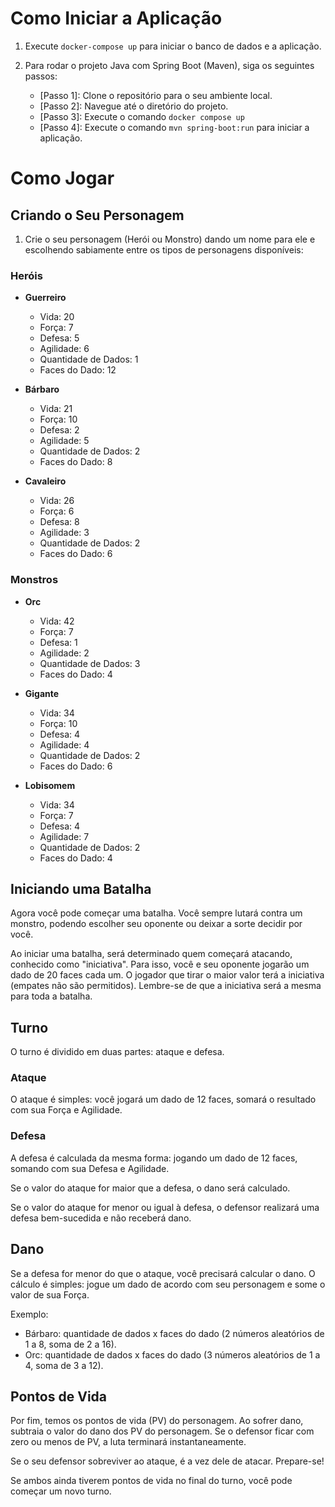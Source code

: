 # Como Iniciar a Aplicação

1. Execute `docker-compose up` para iniciar o banco de dados e a aplicação.

2. Para rodar o projeto Java com Spring Boot (Maven), siga os seguintes passos:
    - [Passo 1]: Clone o repositório para o seu ambiente local.
    - [Passo 2]: Navegue até o diretório do projeto.
    - [Passo 3]: Execute o comando `docker compose up`
    - [Passo 4]: Execute o comando `mvn spring-boot:run` para iniciar a aplicação.

# Como Jogar

## Criando o Seu Personagem

1. Crie o seu personagem (Herói ou Monstro) dando um nome para ele e escolhendo sabiamente entre os tipos de personagens
   disponíveis:

### Heróis

- **Guerreiro**
    - Vida: 20
    - Força: 7
    - Defesa: 5
    - Agilidade: 6
    - Quantidade de Dados: 1
    - Faces do Dado: 12

- **Bárbaro**
    - Vida: 21
    - Força: 10
    - Defesa: 2
    - Agilidade: 5
    - Quantidade de Dados: 2
    - Faces do Dado: 8

- **Cavaleiro**
    - Vida: 26
    - Força: 6
    - Defesa: 8
    - Agilidade: 3
    - Quantidade de Dados: 2
    - Faces do Dado: 6

### Monstros

- **Orc**
    - Vida: 42
    - Força: 7
    - Defesa: 1
    - Agilidade: 2
    - Quantidade de Dados: 3
    - Faces do Dado: 4

- **Gigante**
    - Vida: 34
    - Força: 10
    - Defesa: 4
    - Agilidade: 4
    - Quantidade de Dados: 2
    - Faces do Dado: 6

- **Lobisomem**
    - Vida: 34
    - Força: 7
    - Defesa: 4
    - Agilidade: 7
    - Quantidade de Dados: 2
    - Faces do Dado: 4

## Iniciando uma Batalha

Agora você pode começar uma batalha. Você sempre lutará contra um monstro, podendo escolher seu oponente ou deixar a
sorte decidir por você.

Ao iniciar uma batalha, será determinado quem começará atacando, conhecido como "iniciativa". Para isso, você e seu
oponente jogarão um dado de 20 faces cada um. O jogador que tirar o maior valor terá a iniciativa (empates não são
permitidos). Lembre-se de que a iniciativa será a mesma para toda a batalha.

## Turno

O turno é dividido em duas partes: ataque e defesa.

### Ataque

O ataque é simples: você jogará um dado de 12 faces, somará o resultado com sua Força e Agilidade.

### Defesa

A defesa é calculada da mesma forma: jogando um dado de 12 faces, somando com sua Defesa e Agilidade.

Se o valor do ataque for maior que a defesa, o dano será calculado.

Se o valor do ataque for menor ou igual à defesa, o defensor realizará uma defesa bem-sucedida e não receberá dano.

## Dano

Se a defesa for menor do que o ataque, você precisará calcular o dano. O cálculo é simples: jogue um dado de acordo com
seu personagem e some o valor de sua Força.

Exemplo:

- Bárbaro: quantidade de dados x faces do dado (2 números aleatórios de 1 a 8, soma de 2 a 16).
- Orc: quantidade de dados x faces do dado (3 números aleatórios de 1 a 4, soma de 3 a 12).

## Pontos de Vida

Por fim, temos os pontos de vida (PV) do personagem. Ao sofrer dano, subtraia o valor do dano dos PV do personagem. Se o
defensor ficar com zero ou menos de PV, a luta terminará instantaneamente.

Se o seu defensor sobreviver ao ataque, é a vez dele de atacar. Prepare-se!

Se ambos ainda tiverem pontos de vida no final do turno, você pode começar um novo turno.
